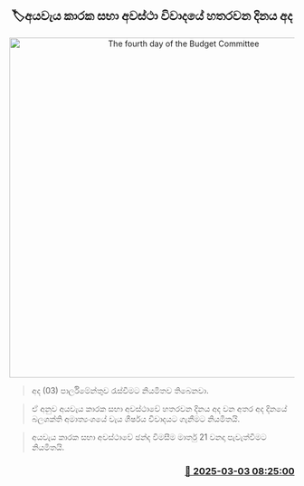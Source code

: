 <p align='center'><b><h2 align='center' title='The fourth day of the Budget Committee's special debate is today.'>🏷අයවැය කාරක සභා අවස්ථා විවාදයේ හතරවන දිනය අද</h2></b></p>
<p align='center'><img src='https://helakuru.sgp1.cdn.digitaloceanspaces.com/esana/images/lib/budget-2025-new.jpg' width='600' alt='The fourth day of the Budget Committee's special debate is today.'></p>

> අද (03) පාර්ලිමේන්තුව රැස්වීමට නියමිතව තිබෙනවා.

> ඒ අනුව අයවැය කාරක සභා අවස්ථාවේ හතරවන දිනය අද වන අතර අද දිනයේ බලශක්ති අමාත්‍යංශයේ වැය ශීර්ෂය විවාදයට ගැනීමට නියමිතයි.

> අයවැය කාරක සභා අවස්ථාවේ ඡන්ද විමසීම මාර්තු 21 වනදා පැවැත්වීමට නියමිතයි. 



<h3 align='right'><a href='https://www.helakuru.lk/esana/p/107954/'>📅 2025-03-03 08:25:00</a></h3>
